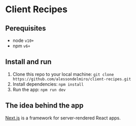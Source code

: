 # Client Recipes

## Perequisites

- node `v10+`
- npm `v6+`

## Install and run

1. Clone this repo to your local machine: `git clone https://github.com/alessondelmiro/client-recipes.git`
2. Install dependencies: `npm install`
3. Run the app: `npm run dev`

## The idea behind the app

[Next.js](https://github.com/zeit/next.js) is a framework for server-rendered React apps.
